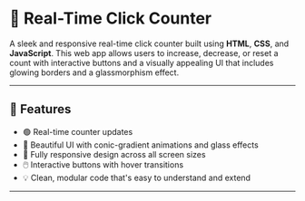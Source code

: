 # 🔢 Real-Time Click Counter

A sleek and responsive real-time click counter built using **HTML**, **CSS**, and **JavaScript**. This web app allows users to increase, decrease, or reset a count with interactive buttons and a visually appealing UI that includes glowing borders and a glassmorphism effect.

---

## 🚀 Features

- 🟢 Real-time counter updates
- 🎨 Beautiful UI with conic-gradient animations and glass effects
- 📱 Fully responsive design across all screen sizes
- 🖱️ Interactive buttons with hover transitions
- 💡 Clean, modular code that's easy to understand and extend

---
